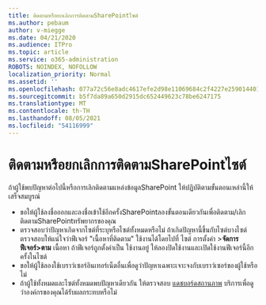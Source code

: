 ```yaml
---
title: ติดตามหรือยกเลิกการติดตามSharePointไซต์
ms.author: pebaum
author: v-miegge
ms.date: 04/21/2020
ms.audience: ITPro
ms.topic: article
ms.service: o365-administration
ROBOTS: NOINDEX, NOFOLLOW
localization_priority: Normal
ms.assetid: ''
ms.openlocfilehash: 077a72c56e8adc4617efe2d98e11069684c2f4227e2590144017be30fb19548e
ms.sourcegitcommit: b5f7da89a650d2915dc652449623c78be6247175
ms.translationtype: MT
ms.contentlocale: th-TH
ms.lasthandoff: 08/05/2021
ms.locfileid: "54116999"
---
```

# <a name="follow-or-un-follow-a-sharepoint-site"></a>ติดตามหรือยกเลิกการติดตามSharePointไซต์

ถ้าผู้ใช้พบปัญหาต่อไปนี้หรือการเลิกติดตามแหล่งข้อมูลSharePoint ให้ปฏิบัติตามขั้นตอนเหล่านี้ให้เสร็จสมบูรณ์

* ขอให้ผู้ใช้ลงชื่อออกและลงชื่อเข้าใช้อีกครั้งSharePointลองขั้นตอนเดียวกันเพื่อติดตาม/เลิกติดตามSharePointทรัพยากรของคุณ
* ตรวจสอบว่าปัญหาเกิดจากไซต์ที่ระบุหรือไซต์ทั้งหมดหรือไม่ ถ้าเกิดปัญหานี้ขึ้นกับไซต์บางไซต์ ตรวจสอบให้แน่ใจว่าฟีเจอร์ "เนื้อหาที่ติดตาม" ใช้งานได้โดยไปที่ ไซต์ การตั้งค่า >**จัดการฟีเจอร์>ตาม** เนื้อหา ถ้าฟีเจอร์ถูกตั้งค่าเป็น ใช้งานอยู่ ให้ลองปิดใช้งานและเปิดใช้งานฟีเจอร์นี้อีกครั้งในไซต์
* ขอให้ผู้ใช้ลองใช้เบราว์เซอร์อินเทอร์เน็ตอื่นเพื่อดูว่าปัญหาเฉพาะเจาะจงกับเบราว์เซอร์ของผู้ใช้หรือไม่
* ถ้าผู้ใช้ทั้งหมดและไซต์ทั้งหมดพบปัญหาเดียวกัน ให้ตรวจสอบ [แดชบอร์ดสถานภาพ](https://admin.microsoft.com/AdminPortal/Home#/servicehealth) บริการเพื่อดูว่าองค์กรของคุณได้รับผลกระทบหรือไม่
